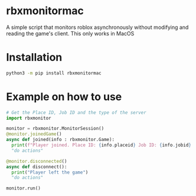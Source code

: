 # rbxmonitormac
A simple script that monitors roblox asynchronously without modifying and reading the game's client. This only works in MacOS

# Installation
```bash
python3 -m pip install rbxmonitormac
```

# Example on how to use
```python
# Get the Place ID, Job ID and the type of the server
import rbxmonitor

monitor = rbxmonitor.MonitorSession()
@monitor.joinedGame()
async def joined(info : rbxmonitor.Game):
  print(f"Player joined. Place ID: {info.placeid} Job ID: {info.jobid} Server Type: {info.servertype}")
  "do actions"

@monitor.disconnected()
async def disconnect():
  print("Player left the game")
  "do actions"

monitor.run()
```
